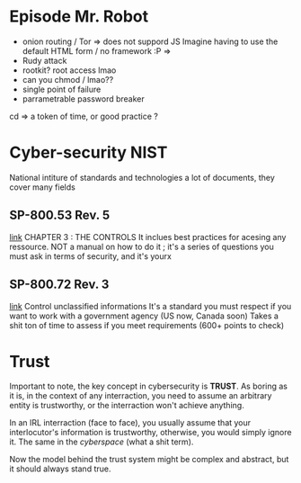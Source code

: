 # Episode Mr. Robot
- onion routing / Tor
    => does not suppord JS
        Imagine having to use the default HTML form / no framework :P 
    => 
- Rudy attack
- rootkit? root access lmao
- can you chmod / lmao?? 
- single point of failure
- parrametrable password breaker 

cd => a token of time, or good practice ?

# Cyber-security NIST
National intiture of standards and technologies
a lot of documents, they cover many fields
## SP-800.53 Rev. 5
[link](https://nvlpubs.nist.gov/nistpubs/SpecialPublications/NIST.SP.800-53r5.pdf)
CHAPTER 3 : THE CONTROLS
It inclues best practices for acesing any ressource. 
NOT a manual on how to do it ; it's a series of questions you must ask 
in terms of security, and it's yourx
## SP-800.72 Rev. 3
[link](https://nvlpubs.nist.gov/nistpubs/SpecialPublications/NIST.SP.800-172r3.ipd.pdf)
Control unclassified informations
It's a standard you must respect if you want to work with a government agency (US now, Canada soon)
Takes a shit ton of time to assess if you meet requirements (600+ points to check)

# Trust
Important to note, the key concept in cybersecurity is **TRUST**. As boring as it is, 
in the context of any interraction, you need to assume an arbitrary entity is trustworthy, 
or the interraction won't achieve anything. 

In an IRL interraction (face to face), you usually assume that your interlocutor's information 
is trustworthy, otherwise, you would simply ignore it. The same in the *cyberspace* (what a shit term).

Now the model behind the trust system might be complex and abstract, but it should always stand
true. 

